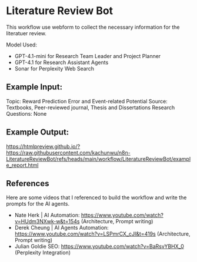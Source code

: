 # Literature Review Bot

This workflow use webform to collect the necessary information for the literatuer review.

Model Used:
- GPT-4.1-mini for Research Team Leader and Project Planner
- GPT-4.1 for Research Assistant Agents
- Sonar for Perplexity Web Search

## Example Input:
Topic: Reward Prediction Error and Event-related Potential
Source: Textbooks, Peer-reviewed journal, Thesis and Dissertations
Research Questions: None

## Example Output: 
https://htmlpreview.github.io/?https://raw.githubusercontent.com/kachunwu/n8n-LiteratureReviewBot/refs/heads/main/workflow/LiteratureReviewBot/example_report.html

## References
Here are some videos that I referenced to build the workflow and write the prompts for the AI agents.
- Nate Herk | AI Automation: https://www.youtube.com/watch?v=HUdm3NXwk-w&t=154s (Architecture, Prompt writing)
- Derek Cheung | AI Agents Automation: https://www.youtube.com/watch?v=LSPmrCX_cJI&t=419s (Architecture, Prompt writing)
- Julian Goldie SEO: https://www.youtube.com/watch?v=BaRsvYBHX_0 (Perplexity Integration)
